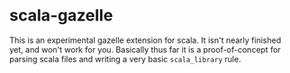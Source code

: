 # scala-gazelle

This is an experimental gazelle extension for scala.  It isn't nearly finished
yet, and won't work for you.  Basically thus far it is a proof-of-concept for
parsing scala files and writing a very basic `scala_library` rule.